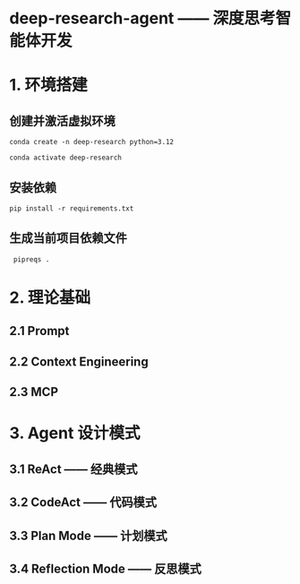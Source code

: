 # deep-research-agent —— 深度思考智能体开发

# 1. 环境搭建

## 创建并激活虚拟环境

```shell
conda create -n deep-research python=3.12

conda activate deep-research
```

## 安装依赖

```shell
pip install -r requirements.txt
```

## 生成当前项目依赖文件

```shell
 pipreqs .
```

# 2. 理论基础

## 2.1 Prompt

## 2.2 Context Engineering

## 2.3 MCP


# 3. Agent 设计模式

## 3.1 ReAct —— 经典模式

## 3.2 CodeAct —— 代码模式

## 3.3 Plan Mode —— 计划模式

## 3.4 Reflection Mode —— 反思模式
